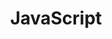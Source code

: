 ---
experience: ['discovery-education', 'essential-forms', 'isobar', 'no1-cooperative', 'skyspecs']
slug: 'javascript'
title: 'JavaScript'
tools: []
type: 'skill'
---